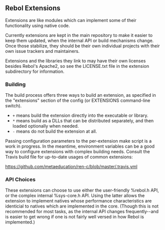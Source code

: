 ## Rebol Extensions

Extensions are like modules which can implement some of their functionality
using native code.

Currently extensions are kept in the main repository to make it easier to
keep them updated, when the internal API or build mechanisms change.  Once
those stabilize, they should be their own individual projects with their own
issue trackers and maintainers.

Extensions and the libraries they link to may have their own licenses 
besides Rebol's Apache2, so see the LICENSE.txt file in the extension
subdirectory for information.

### Building

The build process offers three ways to build an extension, as specified in
the "extensions" section of the config (or EXTENSIONS command-line switch).

* `+` means build the extension directly into the executable or library.
* `*` means build as a DLLs that can be distributed separately, and then
      loaded optionally when needed.
* `-` means do not build the extension at all.

Passing configuration parameters to the per-extension make script is a work
in progress.  In the meantime, environment variables can be a good way to
configure extensions with complex building needs.  Consult the Travis build
file for up-to-date usages of common extensions:

https://github.com/metaeducation/ren-c/blob/master/.travis.yml

### API Choices

These extensions can choose to use either the user-friendly %rebol.h API, or
the complex internal %sys-core.h API.  Using the latter allows the extension
to implement natives whose performance characteristics are identicial to
natives which are implemented in the core.  (Though this is not recommended
for most tasks, as the internal API changes frequently--and is easier to get
wrong if one is not fairly well versed in how Rebol is implemented.)
